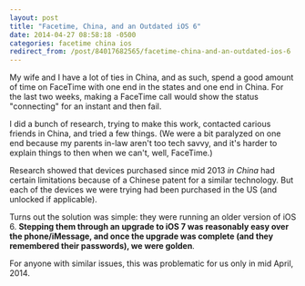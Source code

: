 ```yaml
---
layout: post
title: "Facetime, China, and an Outdated iOS 6"
date: 2014-04-27 08:58:18 -0500
categories: facetime china ios
redirect_from: /post/84017682565/facetime-china-and-an-outdated-ios-6
---
```


My wife and I have a lot of ties in China, and as such, spend a good amount of time on FaceTime with one end in the states and one end in China. For the last two weeks, making a FaceTime call would show the status "connecting" for an instant and then fail. 

I did a bunch of research, trying to make this work, contacted carious friends in China, and tried a few things. (We were a bit paralyzed on one end because my parents in-law aren't too tech savvy, and it's harder to explain things to then when we can't, well, FaceTime.)

Research showed that devices purchased since mid 2013 _in China_ had certain limitations because of a Chinese patent for a similar technology. But each of the devices we were trying had been purchased in the US (and unlocked if applicable).

Turns out the solution was simple: they were running an older version of iOS 6. **Stepping them through an upgrade to iOS 7 was reasonably easy over the phone/iMessage, and once the upgrade was complete (and they remembered their passwords), we were golden**. 

For anyone with similar issues, this was problematic for us only in mid April, 2014.
